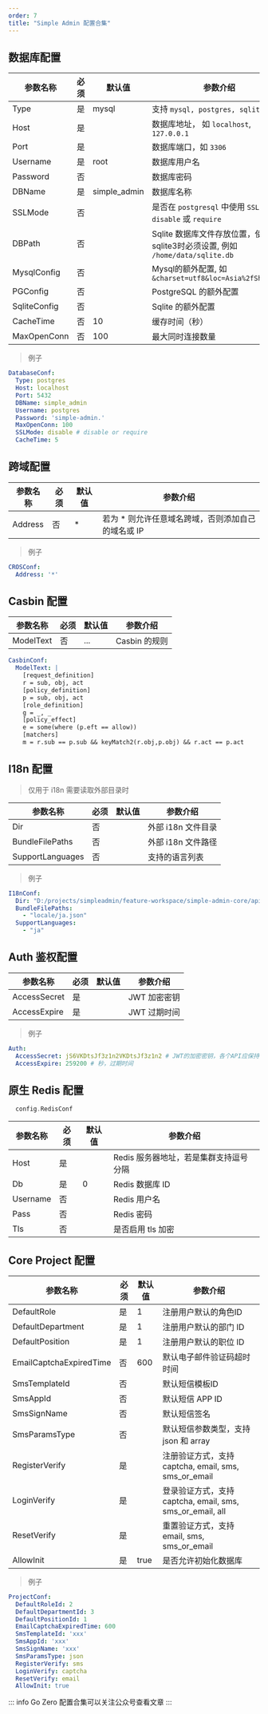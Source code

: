 ```yaml
---
order: 7
title: "Simple Admin 配置合集"
---
```


## 数据库配置 

| 参数名称     | 必须 | 默认值       | 参数介绍                                                                       |
| ------------ | ---- | ------------ | ------------------------------------------------------------------------------ |
| Type         | 是   | mysql        | 支持 `mysql, postgres, sqlite3 `                                               |
| Host         | 是   |              | 数据库地址， 如  `localhost`, `127.0.0.1 `                                     |
| Port         | 是   |              | 数据库端口，如 `3306`                                                          |
| Username     | 是   | root         | 数据库用户名                                                                   |
| Password     | 否   |              | 数据库密码                                                                     |
| DBName       | 是   | simple_admin | 数据库名称                                                                     |
| SSLMode      | 否   |              | 是否在 `postgresql` 中使用 `SSL`, `disable` 或 `require`                       |
| DBPath       | 否   |              | Sqlite 数据库文件存放位置，使用 sqlite3时必须设置, 例如 `/home/data/sqlite.db` |
| MysqlConfig  | 否   |              | Mysql的额外配置, 如 `&charset=utf8&loc=Asia%2fShanghai`                        |
| PGConfig     | 否   |              | PostgreSQL 的额外配置                                                          |
| SqliteConfig | 否   |              | Sqlite 的额外配置                                                              |
| CacheTime    | 否   | 10           | 缓存时间（秒）                                                                 |
| MaxOpenConn  | 否   | 100          | 最大同时连接数量                                                               |

> 例子

```yaml
DatabaseConf:
  Type: postgres
  Host: localhost
  Port: 5432
  DBName: simple_admin
  Username: postgres
  Password: 'simple-admin.'
  MaxOpenConn: 100
  SSLMode: disable # disable or require
  CacheTime: 5
```

## 跨域配置 

| 参数名称 | 必须 | 默认值 | 参数介绍                                           |
| -------- | ---- | ------ | -------------------------------------------------- |
| Address  | 否   | *      | 若为 * 则允许任意域名跨域，否则添加自己的域名或 IP |

> 例子

```yaml
CROSConf:
  Address: '*'
```

## Casbin 配置

| 参数名称  | 必须 | 默认值 | 参数介绍      |
| --------- | ---- | ------ | ------------- |
| ModelText | 否   | ...    | Casbin 的规则 |


```yaml
CasbinConf:
  ModelText: |
    [request_definition]
    r = sub, obj, act
    [policy_definition]
    p = sub, obj, act
    [role_definition]
    g = _, _
    [policy_effect]
    e = some(where (p.eft == allow))
    [matchers]
    m = r.sub == p.sub && keyMatch2(r.obj,p.obj) && r.act == p.act
```

## I18n 配置

> 仅用于 i18n 需要读取外部目录时 

| 参数名称         | 必须 | 默认值 | 参数介绍           |
| ---------------- | ---- | ------ | ------------------ |
| Dir              | 否   |        | 外部 i18n 文件目录 |
| BundleFilePaths  | 否   |        | 外部 i18n 文件路径 |
| SupportLanguages | 否   |        | 支持的语言列表     |

> 例子

```yaml
I18nConf:
  Dir: "D:/projects/simpleadmin/feature-workspace/simple-admin-core/api/internal/i18n/"
  BundleFilePaths:
    - "locale/ja.json"
  SupportLanguages:
    - "ja"
```

## Auth 鉴权配置

| 参数名称     | 必须 | 默认值 | 参数介绍     |
| ------------ | ---- | ------ | ------------ |
| AccessSecret | 是   |        | JWT 加密密钥 |
| AccessExpire | 是   |        | JWT 过期时间 |

> 例子

```yaml
Auth:
  AccessSecret: jS6VKDtsJf3z1n2VKDtsJf3z1n2 # JWT的加密密钥，各个API应保持一致才能解析
  AccessExpire: 259200 # 秒，过期时间
```

## 原生 Redis 配置

```go
  config.RedisConf
```

| 参数名称 | 必须 | 默认值 | 参数介绍                               |
| -------- | ---- | ------ | -------------------------------------- |
| Host     | 是   |        | Redis 服务器地址，若是集群支持逗号分隔 |
| Db       | 是   | 0      | Redis 数据库 ID                        |
| Username | 否   |        | Redis 用户名                           |
| Pass     | 否   |        | Redis 密码                             |
| Tls      | 否   |        | 是否启用  tls 加密                     |

## Core Project 配置

| 参数名称                | 必须 | 默认值 | 参数介绍                                                  |
| ----------------------- | ---- | ------ | --------------------------------------------------------- |
| DefaultRole             | 是   | 1      | 注册用户默认的角色ID                                      |
| DefaultDepartment       | 是   | 1      | 注册用户默认的部门 ID                                     |
| DefaultPosition         | 是   | 1      | 注册用户默认的职位 ID                                     |
| EmailCaptchaExpiredTime | 否   | 600    | 默认电子邮件验证码超时时间                                |
| SmsTemplateId           | 否   |        | 默认短信模板ID                                            |
| SmsAppId                | 否   |        | 默认短信 APP ID                                           |
| SmsSignName             | 否   |        | 默认短信签名                                              |
| SmsParamsType           | 否   |        | 默认短信参数类型，支持 json 和 array                      |
| RegisterVerify          | 是   |        | 注册验证方式，支持 captcha, email, sms, sms_or_email      |
| LoginVerify             | 是   |        | 登录验证方式，支持 captcha, email, sms, sms_or_email, all |
| ResetVerify             | 是   |        | 重置验证方式，支持  email, sms, sms_or_email              |
| AllowInit               | 是   | true   | 是否允许初始化数据库                                      |

> 例子

```yaml 
ProjectConf:
  DefaultRoleId: 2
  DefaultDepartmentId: 3
  DefaultPositionId: 1
  EmailCaptchaExpiredTime: 600
  SmsTemplateId: 'xxx'
  SmsAppId: 'xxx'
  SmsSignName: 'xxx'
  SmsParamsType: json
  RegisterVerify: sms
  LoginVerify: captcha
  ResetVerify: email
  AllowInit: true
```

::: info 
Go Zero 配置合集可以关注公众号查看文章
:::

